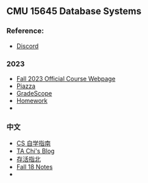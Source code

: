 ## CMU 15645 Database Systems

### Reference: 
- [Discord](https://discord.com/channels/724929902075445281/724929902943404074)

### 2023
- [Fall 2023 Official Course Webpage](https://15445.courses.cs.cmu.edu/fall2023/)
- [Piazza](https://piazza.com/class/ll5n5kglj76qh)
- [GradeScope](https://www.gradescope.com/courses/585997)
- [Homework](https://15445.courses.cs.cmu.edu/fall2023/assignments.html)
- 

### 中文
- [CS 自学指南](https://csdiy.wiki/数据库系统/15445/)
- [TA Chi's Blog](https://www.zhihu.com/tardis/zm/art/592782024?source_id=1003)
- [存活指北](https://www.zhihu.com/tardis/zm/art/592782024?source_id=1003)
- [Fall 18 Notes](https://zhenghe.gitbook.io/open-courses) 
- 

